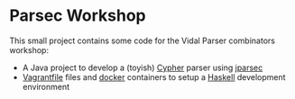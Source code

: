# Parsec Workshop

This small project contains some code for the Vidal Parser combinators workshop:

* A Java project to develop a (toyish) [Cypher](http://docs.neo4j.org/chunked/milestone/cypher-query-lang.html) parser using [jparsec](http://github.com/jparsec/abailly)
* [Vagrantfile](http://vagrantup.com) files and [docker](http://docker.io) containers to setup a [Haskell](http://haskell.org) development environment
